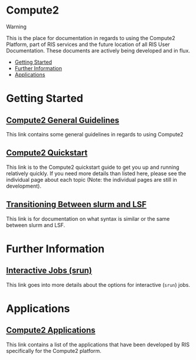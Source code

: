 


# Compute2

> [!WARNING]
> This is the place for documentation in regards to using the Compute2 Platform, part of RIS services and the future location of all RIS User Documentation. These documents are actively being developed and in flux.

- [Getting Started](#getting-started)
- [Further Information](#further-information)
- [Applications](#applications)

# Getting Started

## [Compute2 General Guidelines](Compute2/Compute2%20General%20Guidelines.md)

This link contains some general guidelines in regards to using Compute2

## [Compute2 Quickstart](Compute2/Compute2%20Quickstart.md)

This link is to the Compute2 quickstart guide to get you up and running relatively quickly. If you need more details than listed here, please see the individual page about each topic (Note: the individual pages are still in development).

## [Transitioning Between slurm and LSF](Compute2/Transitioning%20Between%20slurm%20and%20LSF.md)

This link is for documentation on what syntax is similar or the same between slurm and LSF.

# Further Information

## [Interactive Jobs (srun)](Compute2/Interactive%20Jobs%20(srun).md)

This link goes into more details about the options for interactive (`srun`) jobs.

# Applications

## [Compute2 Applications](Applications/Compute2%20Applications.md)

This link contains a list of the applications that have been developed by RIS specifically for the Compute2 platform.
